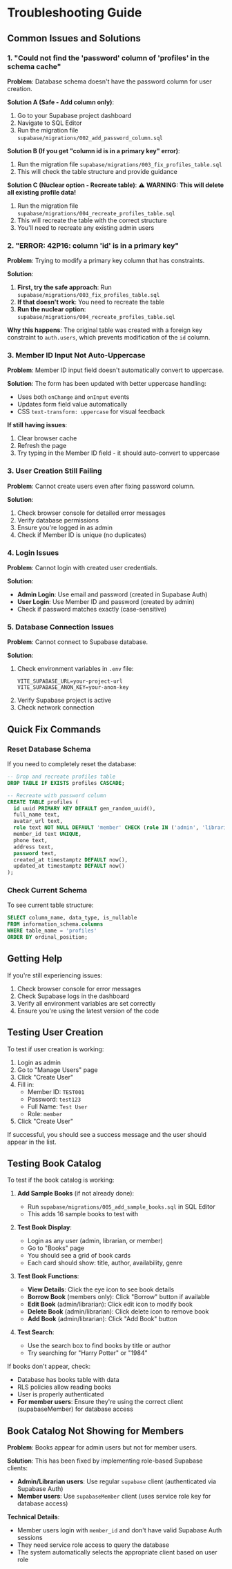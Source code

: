 # Troubleshooting Guide

## Common Issues and Solutions

### 1. "Could not find the 'password' column of 'profiles' in the schema cache"

**Problem**: Database schema doesn't have the password column for user creation.

**Solution A (Safe - Add column only)**:
1. Go to your Supabase project dashboard
2. Navigate to SQL Editor
3. Run the migration file `supabase/migrations/002_add_password_column.sql`

**Solution B (If you get "column id is in a primary key" error)**:
1. Run the migration file `supabase/migrations/003_fix_profiles_table.sql`
2. This will check the table structure and provide guidance

**Solution C (Nuclear option - Recreate table)**:
⚠️ **WARNING: This will delete all existing profile data!**
1. Run the migration file `supabase/migrations/004_recreate_profiles_table.sql`
2. This will recreate the table with the correct structure
3. You'll need to recreate any existing admin users

### 2. "ERROR: 42P16: column 'id' is in a primary key"

**Problem**: Trying to modify a primary key column that has constraints.

**Solution**:
1. **First, try the safe approach**: Run `supabase/migrations/003_fix_profiles_table.sql`
2. **If that doesn't work**: You need to recreate the table
3. **Run the nuclear option**: `supabase/migrations/004_recreate_profiles_table.sql`

**Why this happens**: The original table was created with a foreign key constraint to `auth.users`, which prevents modification of the `id` column.

### 3. Member ID Input Not Auto-Uppercase

**Problem**: Member ID input field doesn't automatically convert to uppercase.

**Solution**: The form has been updated with better uppercase handling:
- Uses both `onChange` and `onInput` events
- Updates form field value automatically
- CSS `text-transform: uppercase` for visual feedback

**If still having issues**:
1. Clear browser cache
2. Refresh the page
3. Try typing in the Member ID field - it should auto-convert to uppercase

### 3. User Creation Still Failing

**Problem**: Cannot create users even after fixing password column.

**Solution**:
1. Check browser console for detailed error messages
2. Verify database permissions
3. Ensure you're logged in as admin
4. Check if Member ID is unique (no duplicates)

### 4. Login Issues

**Problem**: Cannot login with created user credentials.

**Solution**:
- **Admin Login**: Use email and password (created in Supabase Auth)
- **User Login**: Use Member ID and password (created by admin)
- Check if password matches exactly (case-sensitive)

### 5. Database Connection Issues

**Problem**: Cannot connect to Supabase database.

**Solution**:
1. Check environment variables in `.env` file:
   ```
   VITE_SUPABASE_URL=your-project-url
   VITE_SUPABASE_ANON_KEY=your-anon-key
   ```
2. Verify Supabase project is active
3. Check network connection

## Quick Fix Commands

### Reset Database Schema
If you need to completely reset the database:

```sql
-- Drop and recreate profiles table
DROP TABLE IF EXISTS profiles CASCADE;

-- Recreate with password column
CREATE TABLE profiles (
  id uuid PRIMARY KEY DEFAULT gen_random_uuid(),
  full_name text,
  avatar_url text,
  role text NOT NULL DEFAULT 'member' CHECK (role IN ('admin', 'librarian', 'member')),
  member_id text UNIQUE,
  phone text,
  address text,
  password text,
  created_at timestamptz DEFAULT now(),
  updated_at timestamptz DEFAULT now()
);
```

### Check Current Schema
To see current table structure:

```sql
SELECT column_name, data_type, is_nullable 
FROM information_schema.columns 
WHERE table_name = 'profiles' 
ORDER BY ordinal_position;
```

## Getting Help

If you're still experiencing issues:

1. Check browser console for error messages
2. Check Supabase logs in the dashboard
3. Verify all environment variables are set correctly
4. Ensure you're using the latest version of the code

## Testing User Creation

To test if user creation is working:

1. Login as admin
2. Go to "Manage Users" page
3. Click "Create User"
4. Fill in:
   - Member ID: `TEST001`
   - Password: `test123`
   - Full Name: `Test User`
   - Role: `member`
5. Click "Create User"

If successful, you should see a success message and the user should appear in the list.

## Testing Book Catalog

To test if the book catalog is working:

1. **Add Sample Books** (if not already done):
   - Run `supabase/migrations/005_add_sample_books.sql` in SQL Editor
   - This adds 16 sample books to test with

2. **Test Book Display**:
   - Login as any user (admin, librarian, or member)
   - Go to "Books" page
   - You should see a grid of book cards
   - Each card should show: title, author, availability, genre

3. **Test Book Functions**:
   - **View Details**: Click the eye icon to see book details
   - **Borrow Book** (members only): Click "Borrow" button if available
   - **Edit Book** (admin/librarian): Click edit icon to modify book
   - **Delete Book** (admin/librarian): Click delete icon to remove book
   - **Add Book** (admin/librarian): Click "Add Book" button

4. **Test Search**:
   - Use the search box to find books by title or author
   - Try searching for "Harry Potter" or "1984"

If books don't appear, check:
- Database has books table with data
- RLS policies allow reading books
- User is properly authenticated
- **For member users**: Ensure they're using the correct client (supabaseMember) for database access

## Book Catalog Not Showing for Members

**Problem**: Books appear for admin users but not for member users.

**Solution**: This has been fixed by implementing role-based Supabase clients:
- **Admin/Librarian users**: Use regular `supabase` client (authenticated via Supabase Auth)
- **Member users**: Use `supabaseMember` client (uses service role key for database access)

**Technical Details**:
- Member users login with `member_id` and don't have valid Supabase Auth sessions
- They need service role access to query the database
- The system automatically selects the appropriate client based on user role